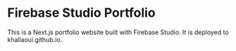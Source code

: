 # Firebase Studio Portfolio

This is a Next.js portfolio website built with Firebase Studio. It is deployed to khallaoui.github.io.